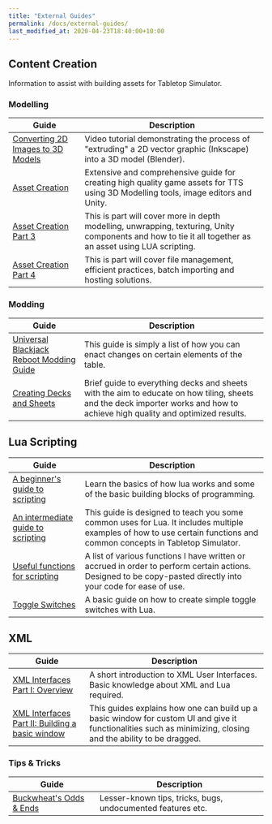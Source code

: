 ```yaml
---
title: "External Guides"
permalink: /docs/external-guides/
last_modified_at: 2020-04-23T18:40:00+10:00
---
```


## Content Creation

Information to assist with building assets for Tabletop Simulator.

### Modelling

| Guide | Description |
| --- | --- |
| [Converting 2D Images to 3D Models](https://www.youtube.com/watch?v=ows2QTiMRPg) | Video tutorial demonstrating the process of "extruding" a 2D vector graphic (Inkscape) into a 3D model (Blender). |
| [Asset Creation](https://steamcommunity.com/sharedfiles/filedetails/?id=1343252582) | Extensive and comprehensive guide for creating high quality game assets for TTS using 3D Modelling tools, image editors and Unity. |
| [Asset Creation Part 3](https://steamcommunity.com/sharedfiles/filedetails/?id=1350305734) | This is part will cover more in depth modelling, unwrapping, texturing, Unity components and how to tie it all together as an asset using LUA scripting. |
| [Asset Creation Part 4](https://steamcommunity.com/sharedfiles/filedetails/?id=1507294801) | This is part will cover file management, efficient practices, batch importing and hosting solutions. |

### Modding

| Guide | Description |
| --- | --- |
| [Universal Blackjack Reboot Modding Guide](https://steamcommunity.com/sharedfiles/filedetails/?id=919849162) | This guide is simply a list of how you can enact changes on certain elements of the table. |
| [Creating Decks and Sheets](https://steamcommunity.com/sharedfiles/filedetails/?id=1349263773) | Brief guide to everything decks and sheets with the aim to educate on how tiling, sheets and the deck importer works and how to achieve high quality and optimized results. |

## Lua Scripting

| Guide | Description |
| --- | --- |
| [A beginner's guide to scripting](https://steamcommunity.com/sharedfiles/filedetails/?id=714904631) | Learn the basics of how lua works and some of the basic building blocks of programming. |
| [An intermediate guide to scripting](https://steamcommunity.com/sharedfiles/filedetails/?id=879449506) | This guide is designed to teach you some common uses for Lua. It includes multiple examples of how to use certain functions and common concepts in Tabletop Simulator. |
| [Useful functions for scripting](https://steamcommunity.com/sharedfiles/filedetails/?id=752690530) | A list of various functions I have written or accrued in order to perform certain actions. Designed to be copy-pasted directly into your code for ease of use. |
| [Toggle Switches](https://steamcommunity.com/sharedfiles/filedetails/?id=1432389368) | A basic guide on how to create simple toggle switches with Lua. |

## XML

| Guide | Description |
| --- | --- |
| [XML Interfaces Part I: Overview](https://steamcommunity.com/sharedfiles/filedetails/?id=1433695655) | A short introduction to XML User Interfaces. Basic knowledge about XML and Lua required. |
| [XML Interfaces Part II: Building a basic window](https://steamcommunity.com/sharedfiles/filedetails/?id=1435322362) | This guides explains how one can build up a basic window for custom UI and give it functionalities such as minimizing, closing and the ability to be dragged. |

### Tips & Tricks

| Guide | Description |
| --- | --- |
| [Buckwheat's Odds & Ends](https://steamcommunity.com/sharedfiles/filedetails/?id=2036657795) | Lesser-known tips, tricks, bugs, undocumented features etc. |
